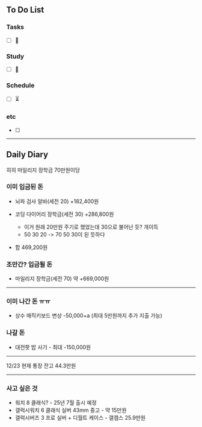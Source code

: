 ## To Do List
### Tasks
- [ ] 📅

### Study
- [ ] 📅 

### Schedule
- [ ] ⏳

### etc
- [ ] 

---
## Daily Diary
히히 마일리지 장학금 70만원이당

### 이미 입금된 돈
- 뇌파 검사 알바(세전 20) +182,400원
- 코딩 다이어리 장학금(세전 30) +286,800원
	- 이거 원래 20만원 주기로 했었는데 30으로 불어난 듯? 개이득
	- 50 30 20 -> 70 50 30이 된 듯하다

- 합 469,200원

### 조만간? 입금될 돈
- 마일리지 장학금(세전 70) 약 +669,000원

---
### 이미 나간 돈 ㅠㅠ
- 상수 매직키보드 변상 -50,000+a (최대 5만원까지 추가 지출 가능)

### 나갈 돈
- 대전팟 밥 사기 - 최대 -150,000원

---
12/23 현재 통장 잔고 44.3만원

---
### 사고 싶은 것
- 워치 8 클래식? - 25년 7월 출시 예정
- 갤럭시워치 6 클래식 실버 43mm 중고 - 약 15만원
- 갤럭시버즈 3 프로 실버 + 디월트 케이스 - 갤캠스 25.9만원


